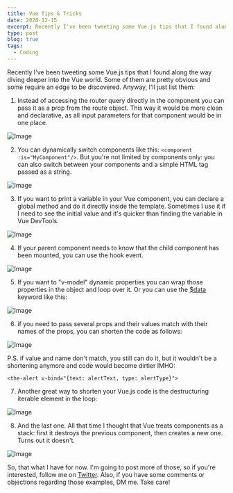 ```yaml
---
title: Vue Tips & Tricks
date: 2020-12-15
excerpt: Recently I've been tweeting some Vue.js tips that I found along the way diving deeper into the Vue world...
type: post
blog: true
tags:
  - Coding
---
```


Recently I've been tweeting some Vue.js tips that I found along the way diving deeper into the Vue world. Some of them are pretty obvious and some require an edge to be discovered. Anyway, I'll just list them:

1. Instead of accessing the router query directly in the component you can pass it as a prop from the route object. This way it would be more clean and declarative, as all input parameters for that component would be in one place.

![Image](https://pbs.twimg.com/media/EnM5NGuW8AQSH2A?format=jpg&name=large)

2. You can dynamically switch components like this: `<component :is="MyComponent"/>`. But you're not limited by components only: you can also switch between your components and a simple HTML tag passed as a string.

![Image](https://pbs.twimg.com/media/EnM4KWhXcAIkPVR?format=jpg&name=large)

3. If you want to print a variable in your Vue component, you can declare a global method and do it directly inside the template. Sometimes I use it if I need to see the initial value and it's quicker than finding the variable in Vue DevTools.

![Image](https://pbs.twimg.com/media/EncuWnyXUAIeV8_?format=jpg&name=medium)

4. If your parent component needs to know that the child component has been mounted, you can use the hook event.

![Image](https://pbs.twimg.com/media/Enslw_XXMAkl13R?format=jpg&name=large)

5. If you want to "v-model" dynamic properties you can wrap those properties in the object and loop over it. Or you can use the [\$data](https://twitter.com/search?q=%24data&src=cashtag_click) keyword like this:

![Image](https://pbs.twimg.com/media/En1d8SHWEAAmj3Y?format=jpg&name=medium)

6. if you need to pass several props and their values match with their names of the props, you can shorten the code as follows:

![Image](https://pbs.twimg.com/media/Eo40wTYXEAUrybu?format=jpg&name=medium)

P.S. if value and name don't match, you still can do it, but it wouldn't be a shortening anymore and code would become dirtier IMHO:

    <the-alert v-bind="{text: alertText, type: alertType}">

7. Another great way to shorten your Vue.js code is the destructuring iterable element in the loop:

![Image](https://pbs.twimg.com/media/Eo-7lWRXUAE8qHX?format=jpg&name=medium)

8. And the last one. All that time I thought that Vue treats components as a stack: first it destroys the previous component, then creates a new one. Turns out it doesn't.

![Image](https://pbs.twimg.com/media/EnM75F9WMAIock1?format=jpg&name=large)

So, that what I have for now. I'm going to post more of those, so if you're interested, follow me on [Twitter](https://twitter.com/david_go__). Also, if you have some comments or objections regarding those examples, DM me. Take care!
